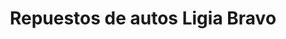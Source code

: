 ---
title: "Repuestos de autos Ligia Bravo"
url: /buin/repuestos-de-autos-ligia-bravo/
shop: general
---